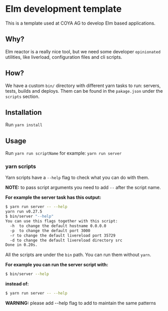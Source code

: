 # Elm development template
This is a template used at COYA AG to develop Elm based applications.

## Why?
Elm reactor is a really nice tool, but we need some developer `opinionated` utilities, like liverload, configuration files and cli scripts.

## How?
We have a custom `bin/` directory with different yarn tasks to run: servers, tests, builds and deploys. Them can be found in the `pakage.json` under the `scripts` section.

## Installation
Run `yarn install`


## Usage
Run `yarn run scriptName` for example: `yarn run server`

### yarn scripts
Yarn scripts have a `--help` flag to check what you can do with them.

**NOTE:** to pass script arguments you need to add `--` after the script name.

**For example the server task has this output:**

```bash
$ yarn run server -- --help
yarn run v0.27.5
$ bin/server "--help"
You can use this flags together with this script:
  -h  to change the default hostname 0.0.0.0
  -p  to change the default port 3000
  -r to change the default livereload port 35729
  -d to change the default livereload directory src
Done in 0.20s.
```

All the scripts are under the `bin` path. You can run them without `yarn`.

**For example you can run the server script with:**

```bash
$ bin/server --help
```

**instead of:**

```bash
$ yarn run server -- --help
```

**WARNING:** please add --help flag to add to maintain the same patterns
